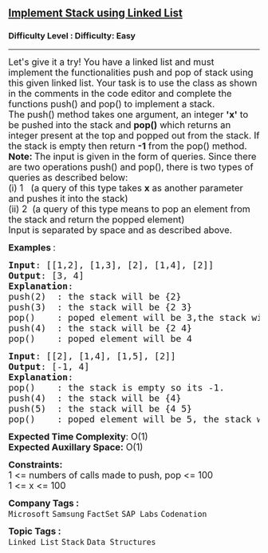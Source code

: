<h2><a href="https://www.geeksforgeeks.org/problems/implement-stack-using-linked-list/1?utm_source=youtube&utm_medium=collab_striver_ytdescription&utm_campaign=implement-stack-using-array">Implement Stack using Linked List</a></h2><h3>Difficulty Level : Difficulty: Easy</h3><hr><div class="problems_problem_content__Xm_eO"><p><span style="font-size: 18px;">Let's give it a try! You have a linked list and must implement the functionalities push and pop of stack using this given linked list. Your task is to use the class as shown in the comments in the code editor and complete the functions push() and pop() to implement a stack.&nbsp;<br></span><span style="font-size: 18px;">The push() method takes one argument, an integer&nbsp;</span><strong style="font-size: 18px;">'x'</strong><span style="font-size: 18px;">&nbsp;to be pushed into the stack and&nbsp;</span><strong style="font-size: 18px;">pop()</strong><span style="font-size: 18px;">&nbsp;which returns an integer present at the top and popped out from the stack. If the stack is empty then return&nbsp;</span><strong style="font-size: 18px;">-1</strong><span style="font-size: 18px;">&nbsp;from the pop() method.<br></span><strong><span style="font-size: 18px;">Note:&nbsp;</span></strong><span style="font-size: 18px;">The input is given in the form of queries. Since there are two operations push() and pop(), there is two types of queries as described below:<br></span><span style="font-size: 18px;">(i) 1&nbsp;&nbsp; (a query of this type takes <strong>x</strong> as another parameter and pushes it into the stack)<br></span><span style="font-size: 18px;">(ii) 2&nbsp; (a query of this type means to pop an element from the stack and return the popped element)<br></span><span style="font-size: 18px;">Input is separated by space and as described above.&nbsp;</span></p>
<p><span style="font-size: 18px;"><strong>Examples </strong>:</span></p>
<pre><span style="font-size: 18px;"><strong>Input</strong>: [[1,2], [1,3], [2], [1,4], [2]]
<strong>Output</strong>: [3, 4]
<strong>Explanation</strong>: 
push(2)  : the stack will be {2}
push(3)  : the stack will be {2 3}
pop()    : poped element will be 3,the stack will be {2}
push(4)  : the stack will be {2 4}
pop()    : poped element will be 4</span></pre>
<pre><span style="font-size: 18px;"><strong>Input</strong>: [[2], [1,4], [1,5], [2]]
<strong>Output</strong>: [-1, 4]</span><br><span style="font-size: 18px;"><strong>Explanation</strong>: 
pop()    : the stack is empty so its -1.
push(4)  : the stack will be {4}
push(5)  : the stack will be {4 5}
pop()    : poped element will be 5, the stack will be {4}</span></pre>
<p style="font-family: -apple-system, BlinkMacSystemFont, 'Segoe UI', Roboto, Oxygen, Ubuntu, Cantarell, 'Open Sans', 'Helvetica Neue', sans-serif; white-space: normal;"><span style="font-size: 18px;"><strong>Expected Time Complexity</strong>: O(1)</span><br><span style="font-size: 18px;"><strong>Expected Auxillary Space:</strong>&nbsp;O(1)</span></p>
<p style="font-family: -apple-system, BlinkMacSystemFont, 'Segoe UI', Roboto, Oxygen, Ubuntu, Cantarell, 'Open Sans', 'Helvetica Neue', sans-serif; white-space: normal;"><span style="font-size: 18px;"><strong>Constraints:</strong><br>1 &lt;= numbers of calls made to push, pop &lt;= 100<br>1 &lt;= x &lt;= 100</span></p></div><p><span style=font-size:18px><strong>Company Tags : </strong><br><code>Microsoft</code>&nbsp;<code>Samsung</code>&nbsp;<code>FactSet</code>&nbsp;<code>SAP Labs</code>&nbsp;<code>Codenation</code>&nbsp;<br><p><span style=font-size:18px><strong>Topic Tags : </strong><br><code>Linked List</code>&nbsp;<code>Stack</code>&nbsp;<code>Data Structures</code>&nbsp;